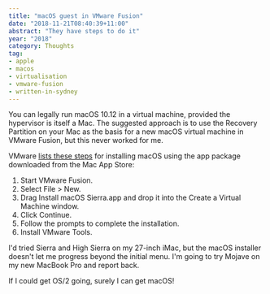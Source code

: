 ```yaml
---
title: "macOS guest in VMware Fusion"
date: "2018-11-21T08:40:39+11:00"
abstract: "They have steps to do it"
year: "2018"
category: Thoughts
tag:
- apple
- macos
- virtualisation
- vmware-fusion
- written-in-sydney
---
```

You can legally run macOS 10.12 in a virtual machine, provided the hypervisor is itself a Mac. The suggested approach is to use the Recovery Partition on your Mac as the basis for a new macOS virtual machine in VMware Fusion, but this never worked for me.

VMware [lists these steps] for installing macOS using the app package downloaded from the Mac App Store:

1. Start VMware Fusion.
2. Select File > New.
3. Drag Install macOS Sierra.app and drop it into the Create a Virtual Machine window.
4. Click Continue.
5. Follow the prompts to complete the installation.
6. Install VMware Tools.

I'd tried Sierra and High Sierra on my 27-inch iMac, but the macOS installer doesn't let me progress beyond the initial menu. I'm going to try Mojave on my new MacBook Pro and report back.

If I could get OS/2 going, surely I can get macOS!

[lists these steps]: http://partnerweb.vmware.com/GOSIG/MacOS_10_12.htm

